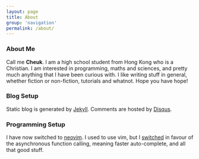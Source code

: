 ```yaml
---
layout: page
title: About
group: 'navigation'
permalink: /about/
---
```


### About Me

Call me **Cheuk**. I am a high school student from Hong Kong who is a Christian.
I am interested in programming, maths and sciences, and pretty much anything
that I have been curious with. I like writing stuff in general, whether fiction
or non-fiction, tutorials and whatnot. Hope you have hope!


### Blog Setup

Static blog is generated by [Jekyll][1]. Comments are hosted by [Disqus][2].


### Programming Setup

I have now switched to [neovim][nvim]. I used to use vim, but I [switched][swch]
in favour of the asynchronous function calling, meaning faster auto-complete,
and all that good stuff.

[1]: https://www.github.com/jekyll/jekyll
[2]: http://www.disqus.com
[nvim]: https://neovim.io
[swch]: /arch-linux/2015/12/09/arch-d4.html
